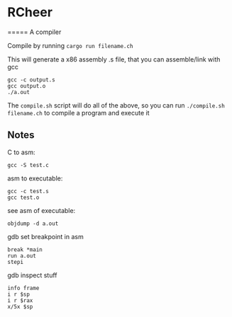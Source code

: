 # RCheer
=====
A compiler

Compile by running `cargo run filename.ch`

This will generate a x86 assembly .s file, that you can assemble/link with gcc

```
gcc -c output.s
gcc output.o
./a.out
```

The `compile.sh` script will do all of the above, so you can run
`./compile.sh filename.ch` to compile a program and execute it

## Notes
C to asm:
```
gcc -S test.c
```

asm to executable:
```
gcc -c test.s
gcc test.o
```

see asm of executable:
```
objdump -d a.out
```

gdb set breakpoint in asm
```
break *main
run a.out
stepi
```

gdb inspect stuff
```
info frame
i r $sp
i r $rax
x/5x $sp
```